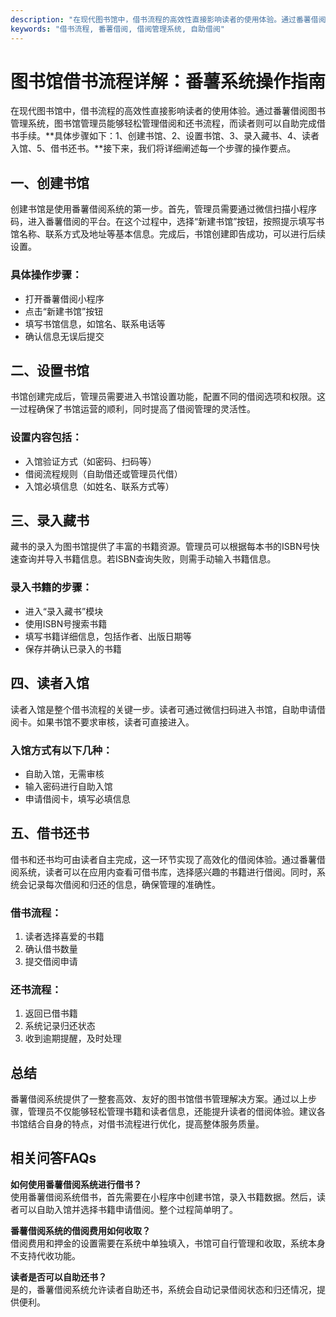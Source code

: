 ```yaml
---
description: "在现代图书馆中，借书流程的高效性直接影响读者的使用体验。通过番薯借阅图书管理系统，图书馆管理员能够轻松管理借阅和还书流程，而读者则可以自助完成借书手续。**具体步骤如下：1、创建书馆、2、设置书馆、3、录入藏书、4、读者入馆、5、借书还书。**接下来，我们将详细阐述每一个步骤的操作要点。"
keywords: "借书流程, 番薯借阅, 借阅管理系统, 自助借阅"
---
```

# 图书馆借书流程详解：番薯系统操作指南

在现代图书馆中，借书流程的高效性直接影响读者的使用体验。通过番薯借阅图书管理系统，图书馆管理员能够轻松管理借阅和还书流程，而读者则可以自助完成借书手续。**具体步骤如下：1、创建书馆、2、设置书馆、3、录入藏书、4、读者入馆、5、借书还书。**接下来，我们将详细阐述每一个步骤的操作要点。

## **一、创建书馆**

创建书馆是使用番薯借阅系统的第一步。首先，管理员需要通过微信扫描小程序码，进入番薯借阅的平台。在这个过程中，选择“新建书馆”按钮，按照提示填写书馆名称、联系方式及地址等基本信息。完成后，书馆创建即告成功，可以进行后续设置。

### 具体操作步骤：
- 打开番薯借阅小程序
- 点击“新建书馆”按钮
- 填写书馆信息，如馆名、联系电话等
- 确认信息无误后提交

## **二、设置书馆**

书馆创建完成后，管理员需要进入书馆设置功能，配置不同的借阅选项和权限。这一过程确保了书馆运营的顺利，同时提高了借阅管理的灵活性。

### 设置内容包括：
- 入馆验证方式（如密码、扫码等）
- 借阅流程规则（自助借还或管理员代借）
- 入馆必填信息（如姓名、联系方式等）

## **三、录入藏书**

藏书的录入为图书馆提供了丰富的书籍资源。管理员可以根据每本书的ISBN号快速查询并导入书籍信息。若ISBN查询失败，则需手动输入书籍信息。

### 录入书籍的步骤：
- 进入“录入藏书”模块
- 使用ISBN号搜索书籍
- 填写书籍详细信息，包括作者、出版日期等
- 保存并确认已录入的书籍

## **四、读者入馆**

读者入馆是整个借书流程的关键一步。读者可通过微信扫码进入书馆，自助申请借阅卡。如果书馆不要求审核，读者可直接进入。

### 入馆方式有以下几种：
- 自助入馆，无需审核
- 输入密码进行自助入馆
- 申请借阅卡，填写必填信息

## **五、借书还书**

借书和还书均可由读者自主完成，这一环节实现了高效化的借阅体验。通过番薯借阅系统，读者可以在应用内查看可借书库，选择感兴趣的书籍进行借阅。同时，系统会记录每次借阅和归还的信息，确保管理的准确性。

### 借书流程：
1. 读者选择喜爱的书籍
2. 确认借书数量
3. 提交借阅申请

### 还书流程：
1. 返回已借书籍
2. 系统记录归还状态
3. 收到逾期提醒，及时处理

## **总结**

番薯借阅系统提供了一整套高效、友好的图书馆借书管理解决方案。通过以上步骤，管理员不仅能够轻松管理书籍和读者信息，还能提升读者的借阅体验。建议各书馆结合自身的特点，对借书流程进行优化，提高整体服务质量。

## **相关问答FAQs**

**如何使用番薯借阅系统进行借书？**  
使用番薯借阅系统借书，首先需要在小程序中创建书馆，录入书籍数据。然后，读者可以自助入馆并选择书籍申请借阅。整个过程简单明了。

**番薯借阅系统的借阅费用如何收取？**  
借阅费用和押金的设置需要在系统中单独填入，书馆可自行管理和收取，系统本身不支持代收功能。

**读者是否可以自助还书？**  
是的，番薯借阅系统允许读者自助还书，系统会自动记录借阅状态和归还情况，提供便利。
